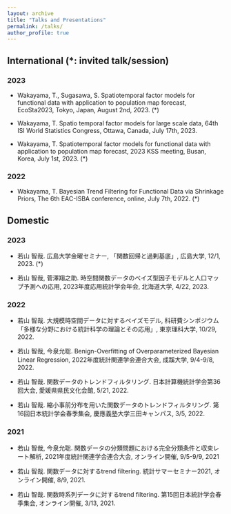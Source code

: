 ```yaml
---
layout: archive
title: "Talks and Presentations"
permalink: /talks/
author_profile: true
---
```


## International (*: invited talk/session)

### 2023

- Wakayama, T., Sugasawa, S. Spatiotemporal factor models for functional data with application to population map forecast, EcoSta2023, Tokyo, Japan, August 2nd, 2023. (*)

- Wakayama, T. Spatio temporal factor models for large scale data, 64th ISI World Statistics Congress, Ottawa, Canada, July 17th, 2023.

- Wakayama, T. Spatiotemporal factor models for functional data with application to population map forecast, 2023 KSS meeting, Busan, Korea, July 1st, 2023. (*)

### 2022

- Wakayama, T. Bayesian Trend Filtering for Functional Data via Shrinkage Priors, The 6th EAC-ISBA conference, online, July 7th, 2022. (*)

## Domestic

### 2023

- 若山 智哉. 広島大学金曜セミナー, 「関数回帰と過剰基底」, 広島大学, 12/1, 2023. (*)

- 若山 智哉, 菅澤翔之助. 時空間関数データのべイズ型因子モデルと人口マップ予測への応用, 2023年度応用統計学会年会, 北海道大学, 4/22, 2023.

### 2022

- 若山 智哉. 大規模時空間データに対するベイズモデル, 科研費シンポジウム「多様な分野における統計科学の理論とその応用」, 東京理科大学, 10/29, 2022.

- 若山 智哉, 今泉允聡. Benign-Overfitting of Overparameterized Bayesian Linear Regression, 2022年度統計関連学会連合大会, 成蹊大学, 9/4-9/8, 2022.

- 若山 智哉. 関数データのトレンドフィルタリング. 日本計算機統計学会第36回大会, 愛媛県県民文化会館, 5/21, 2022.

- 若山 智哉. 縮小事前分布を用いた関数データのトレンドフィルタリング. 第16回日本統計学会春季集会, 慶應義塾大学三田キャンパス, 3/5, 2022.

### 2021 

- 若山 智哉, 今泉允聡. 関数データの分類問題における完全分類条件と収束レート解析, 2021年度統計関連学会連合大会, オンライン開催, 9/5-9/9, 2021

- 若山 智哉. 関数データに対するtrend filtering. 統計サマーセミナー2021, オンライン開催, 8/9, 2021.

- 若山 智哉. 関数時系列データに対するtrend filtering. 第15回日本統計学会春季集会, オンライン開催, 3/13, 2021.
